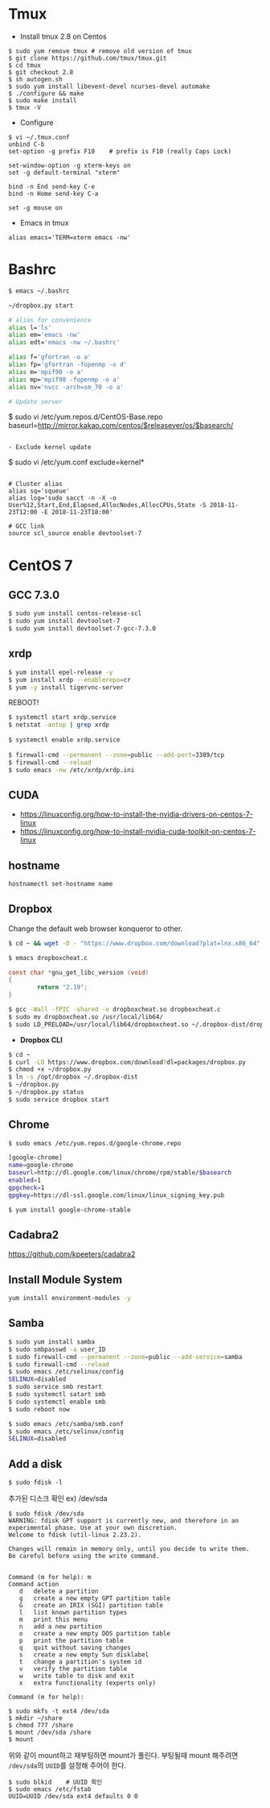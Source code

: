 # Tmux
- Install tmux 2.8 on Centos
```
$ sudo yum remove tmux # remove old version of tmux
$ git clone https://github.com/tmux/tmux.git
$ cd tmux
$ git checkout 2.8
$ sh autogen.sh
$ sudo yum install libevent-devel ncurses-devel automake
$ ./configure && make
$ sudo make install
$ tmux -V
```

- Configure
```
$ vi ~/.tmux.conf
unbind C-b
set-option -g prefix F10    # prefix is F10 (really Caps Lock)

set-window-option -g xterm-keys on
set -g default-terminal "xterm"

bind -n End send-key C-e
bind -n Home send-key C-a

set -g mouse on
```

- Emacs in tmux
```
alias emacs='TERM=xterm emacs -nw'
```

# Bashrc

```sh
$ emacs ~/.bashrc
```
```bash
~/dropbox.py start

# alias for convenience
alias l='ls'
alias em='emacs -nw'
alias edt='emacs -nw ~/.bashrc'

alias f='gfortran -o a'
alias fp='gfortran -fopenmp -o d'
alias m='mpif90 -o a'
alias mp='mpif90 -fopenmp -o a'
alias nv='nvcc -arch=sm_70 -o a'

# Update server
```
$ sudo vi /etc/yum.repos.d/CentOS-Base.repo
baseurl=http://mirror.kakao.com/centos/$releasever/os/$basearch/
```

- Exclude kernel update
```
$ sudo vi /etc/yum.conf
exclude=kernel*
```

# Cluster alias
alias sq='squeue'
alias log='sudo sacct -n -X -o User%12,Start,End,Elapsed,AllocNodes,AllocCPUs,State -S 2018-11-23T12:00 -E 2018-11-23T18:00'

# GCC link
source scl_source enable devtoolset-7
```

# CentOS 7
## GCC 7.3.0
```sh
$ sudo yum install centos-release-scl
$ sudo yum install devtoolset-7
$ sudo yum install devtoolset-7-gcc-7.3.0
```

## xrdp
```sh
$ yum install epel-release -y
$ yum install xrdp --enablerepo=cr
$ yum -y install tigervnc-server
```
REBOOT!

```sh
$ systemctl start xrdp.service
$ netstat -antup | grep xrdp
 
$ systemctl enable xrdp.service
  
$ firewall-cmd --permanent --zone=public --add-port=3389/tcp
$ firewall-cmd --reload
$ sudo emacs -nw /etc/xrdp/xrdp.ini
```

## CUDA

- <https://linuxconfig.org/how-to-install-the-nvidia-drivers-on-centos-7-linux>
- <https://linuxconfig.org/how-to-install-nvidia-cuda-toolkit-on-centos-7-linux>

## hostname
```sh
hostnamectl set-hostname name
```

## Dropbox
Change the default web browser konqueror to other.
```sh
$ cd ~ && wget -O - "https://www.dropbox.com/download?plat=lnx.x86_64" | tar xzf -
```
```sh
$ emacs dropboxcheat.c
```
```c
const char *gnu_get_libc_version (void)
{
        return "2.19";
}
```
```sh
$ gcc -Wall -fPIC -shared -o dropboxcheat.so dropboxcheat.c
$ sudo mv dropboxcheat.so /usr/local/lib64/
$ sudo LD_PRELOAD=/usr/local/lib64/dropboxcheat.so ~/.dropbox-dist/dropboxd
```
- **Dropbox CLI**
```sh
$ cd ~
$ curl -LO https://www.dropbox.com/download?dl=packages/dropbox.py
$ chmod +x ~/dropbox.py
$ ln -s /opt/dropbox ~/.dropbox-dist
$ ~/dropbox.py
$ ~/dropbox.py status
$ sudo service dropbox start
```

## Chrome
```sh
$ sudo emacs /etc/yum.repos.d/google-chrome.repo
```
```sh
[google-chrome]
name=google-chrome
baseurl=http://dl.google.com/linux/chrome/rpm/stable/$basearch
enabled=1
gpgcheck=1
gpgkey=https://dl-ssl.google.com/linux/linux_signing_key.pub
```
```sh
$ yum install google-chrome-stable
```

## Cadabra2

<a href="https://github.com/kpeeters/cadabra2" target="_blank"> https://github.com/kpeeters/cadabra2 </a>

## Install Module System
```sh
yum install environment-modules -y
```

## Samba
```bash
$ sudo yum install samba
$ sudo smbpasswd -a user_ID
$ sudo firewall-cmd --permanent --zone=public --add-service=samba
$ sudo firewall-cmd --reload
$ sudo emacs /etc/selinux/config
SELINUX=disabled
$ sudo service smb restart
$ sudo systemctl satart smb
$ sudo systemctl enable smb
$ sudo reboot now
```
```bash
$ sudo emacs /etc/samba/smb.conf
$ sudo emacs /etc/selinux/config
SELINUX=disabled
```

## Add a disk
```
$ sudo fdisk -l
```
추가된 디스크 확인 ex) /dev/sda

```
$ sudo fdisk /dev/sda
WARNING: fdisk GPT support is currently new, and therefore in an experimental phase. Use at your own discretion.
Welcome to fdisk (util-linux 2.23.2).

Changes will remain in memory only, until you decide to write them.
Be careful before using the write command.


Command (m for help): m
Command action
   d   delete a partition
   g   create a new empty GPT partition table
   G   create an IRIX (SGI) partition table
   l   list known partition types
   m   print this menu
   n   add a new partition
   o   create a new empty DOS partition table
   p   print the partition table
   q   quit without saving changes
   s   create a new empty Sun disklabel
   t   change a partition's system id
   v   verify the partition table
   w   write table to disk and exit
   x   extra functionality (experts only)

Command (m for help):
```

```
$ sudo mkfs -t ext4 /dev/sda
$ mkdir ~/share
$ chmod 777 /share
$ mount /dev/sda /share
$ mount 
```
위와 같이 mount하고 재부팅하면 mount가 풀린다. 부팅될때 mount 해주려면 `/dev/sda`의 `UUID`를 설정해 주어야 한다.

```
$ sudo blkid    # UUID 확인
$ sudo emacs /etc/fstab
UUID=UUID /dev/sda ext4 defaults 0 0
```
